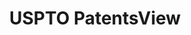 ---
layout: default
bigquery: https://console.cloud.google.com/bigquery?p=patents-public-data&d=patentsview&page=dataset
citation: Attribution should be given to PatentsView for use, distribution, or derivative
  works.
code: https://github.com/CSSIP-AIR/PatentsView-Code-Snippets/
contributors: USPTO
cost: None
description: 'PatentsView includes US patent data including raw data (summaries, applications,
  pregrant applications), disambugations of inventors and assignees, and inventor
  gender estimates.  Also foreign priority data, # of figures and sheets, and government
  interest statements.'
documentation: https://patentsview.org/query/builder-faqs
last_edit: 04/09/2022, 18:30:46
location: https://patentsview.org/
maintained_by: USPTO
record_creation_timestamp: 12/2/2020 17:20:46
schema_fields:
- disamb_inventor_id_20201229
- withdrawn
- field_id
- disamb_inventor_id_20191008
- status
- classification_data_source
- series_code
- term_grant
- exemplary
- disamb_assignee_id_20200929
- num_claims
- disamb_inventor_id_20200929
- publication_number
- dependent
- disamb_inventor_id_20170808
- f371_date
- applicant_type
- length
- uuid
- disamb_assignee_id_20200331
- latlong
- variety
- ipc_version_indicator
- male
- state_fips
- term_extension
- disamb_inventor_id_20171226
- classification_status
- county_fips
- disamb_inventor_id_20200331
- main_group
- latitude
- disamb_assignee_id_20200630
- patent_id
- subclass_id
- disamb_inventor_id_20200630
- fname
- rawassignee_id
- sequence
- abstract
- organization_id
- subgroup
- _371_date
- num
- country
- role
- reldocno
- contract_award_number
- _102_date
- kind
- latin_name
- state
- type
- symbol_position
- name_last
- rawinventor_id
- disamb_inventor_id_20190820
- group
- id
- filename
- designation
- section_id
- subclass
- group_id
- organization
- level_two
- num_sheets
- level_one
- num_figures
- category_id
- rawlocation_id
- lapse_of_patent
- text
- disamb_inventor_id_20171003
- attribution_status
- city
- disamb_assignee_id_20191008
- relkind
- section
- subsection_id
- name
- gi_statement
- disamb_assignee_id_20190312
- rel_id
- disamb_assignee_id_20191231
- inventor_id
- field_title
- disamb_inventor_id_20190312
- action_date
- category
- level_three
- disamb_inventor_id_20180528
- rule_47
- lawyer_id
- disamb_inventor_id_20191231
- term_disclaimer
- assignee_id
- ipc_class
- country_transformed
- subgroup_id
- lname
- subcategory_id
- deceased
- mainclass_id
- application_id
- citation_id
- classification_level
- classification_value
- longitude
- name_first
- location_id
- male_flag
- county
- f102_date
- disamb_inventor_id_20170307
- doctype
- disamb_inventor_id_20181127
- number
- title
- doc_type
- date
- disamb_assignee_id_20190820
- sector_title
- disclaimer_date
- disamb_assignee_id_20181127
shortname: patentsview
tags:
- disambiguation
- United States
- gender
terms_of_use: Creative Commons Attribution 4.0 International License.
timeframe: 1963-1999
title: USPTO PatentsView
uuid: cf1780b1-e265-4e49-8d1d-83b9cfe0fd9a
---